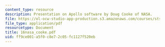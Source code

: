 ```yaml
---
content_type: resource
description: Presentation on Apollo software by Doug Cooke of NASA.
file: https://ol-ocw-studio-app-production.s3.amazonaws.com/courses/sts-471j-engineering-apollo-the-moon-project-as-a-complex-system-spring-2007/ff9ce001a5f0c8e72c05fc1127f520eb_16nasa_cooke.pdf
file_type: application/pdf
resourcetype: Document
title: 16nasa_cooke.pdf
uid: ff9ce001-a5f0-c8e7-2c05-fc1127f520eb
---
```

